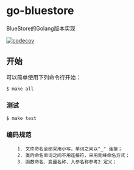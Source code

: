 # go-bluestore

BlueStore的Golang版本实现

[![codecov](https://codecov.io/gh/go-bluestore/go-bluestore/branch/master/graph/badge.svg)](https://codecov.io/gh/go-bluestore/go-bluestore)

## 开始

可以简单使用下列命令行开始：

```
$ make all
```

### 测试

```
$ make test
```

### 编码规范

```
    1. 文件命名全部采用小写，单词之间以"_" 连接；
    2. 类的命名单词之间不用连接符，采用驼峰命名方式；
    3. 函数命名、变量名称、入参名称参考2.定义；
```

